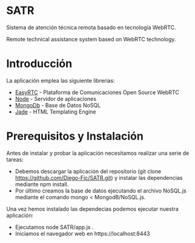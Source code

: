 # SATR

Sistema de atención técnica remota basado en tecnología WebRTC.

Remote technical assistance system based on WebRTC technology.

# Introducción
La aplicación emplea las siguiente librerias:
* [EasyRTC](https://easyrtc.com/) - Plataforma de Comunicaciones Open Source WebRTC
* [Node](https://nodejs.org/es/) - Servidor de aplicaciones
* [MongoDb](https://www.mongodb.com/es) - Base de Datos NoSQL
* [Jade](https://pugjs.org/api/getting-started.html) - HTML Templating Engine

# Prerequisitos y Instalación

Antes de instalar y probar la aplicación necesitamos realizar una serie de tareas:
* Debemos descargar la aplicación del repositorio (git clone https://github.com/Diego-Fic/SATR.git) y instalar las dependencias mediante npm install. 
* Por último creamos la base de datos ejecutando el archivo NoSQL.js mediante el comando mongo < MongodB/NoSQL.js.

Una vez hemos instalado las dependecias podemos ejecutar nuestra aplicación:
* Ejecutamos node SATR/app.js .
* Iniciamos el navegador web en https://localhost:8443
